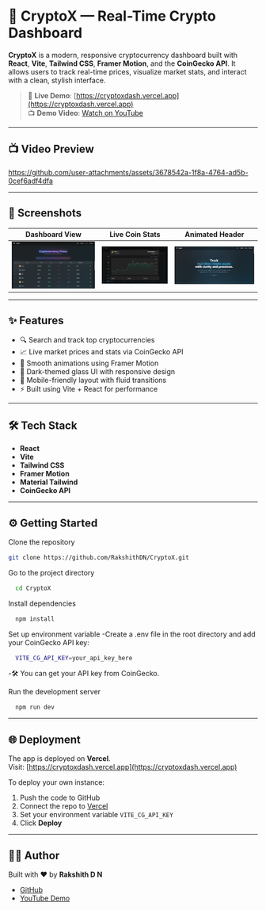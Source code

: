 # 🚀 CryptoX — Real-Time Crypto Dashboard

**CryptoX** is a modern, responsive cryptocurrency dashboard built with **React**, **Vite**, **Tailwind CSS**, **Framer Motion**, and the **CoinGecko API**. It allows users to track real-time prices, visualize market stats, and interact with a clean, stylish interface.

> 🔴 **Live Demo**: [https://cryptoxdash.vercel.app](https://cryptoxdash.vercel.app)  
> 📺 **Demo Video**: [Watch on YouTube](https://youtu.be/Oi6AeVBLnxg)

---

## 📺 Video Preview

https://github.com/user-attachments/assets/3678542a-1f8a-4764-ad5b-0cef6adf4dfa

---

## 📸 Screenshots

| Dashboard View | Live Coin Stats | Animated Header |
|----------------|------------------|------------------|
| ![Screenshot 1](./Screenshot1.png) | ![Screenshot 2](./Screenshot2.png) | ![Screenshot 3](./Screenshot3.png) |

---

## ✨ Features

- 🔍 Search and track top cryptocurrencies
- 📈 Live market prices and stats via CoinGecko API
- 💫 Smooth animations using Framer Motion
- 🌙 Dark-themed glass UI with responsive design
- 📱 Mobile-friendly layout with fluid transitions
- ⚡ Built using Vite + React for performance

---

## 🛠️ Tech Stack

- **React**  
- **Vite**  
- **Tailwind CSS**  
- **Framer Motion**  
- **Material Tailwind**  
- **CoinGecko API**

---
## ⚙️ Getting Started

Clone the repository

```bash
git clone https://github.com/RakshithDN/CryptoX.git
```

Go to the project directory

```bash
  cd CryptoX
```

Install dependencies

```bash
  npm install
```

Set up environment variable
-Create a .env file in the root directory and add your CoinGecko API key:
```bash
  VITE_CG_API_KEY=your_api_key_here
```
-🛠️ You can get your API key from CoinGecko.



Run the development server

```bash
  npm run dev
```

---

## 🌐 Deployment

The app is deployed on **Vercel**.  
Visit: [https://cryptoxdash.vercel.app](https://cryptoxdash.vercel.app)

To deploy your own instance:

1. Push the code to GitHub  
2. Connect the repo to [Vercel](https://vercel.com/)  
3. Set your environment variable `VITE_CG_API_KEY`  
4. Click **Deploy**

---

## 👨‍💻 Author

Built with ❤️ by **Rakshith D N**

- [GitHub](https://github.com/RakshithDN)
- [YouTube Demo](https://youtu.be/Oi6AeVBLnxg)
